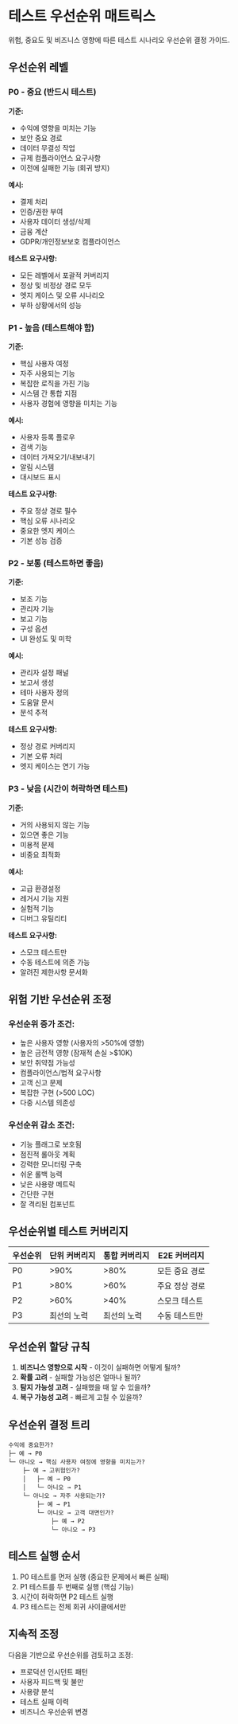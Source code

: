 <!-- Powered by BMAD™ Core -->

# 테스트 우선순위 매트릭스

위험, 중요도 및 비즈니스 영향에 따른 테스트 시나리오 우선순위 결정 가이드.

## 우선순위 레벨

### P0 - 중요 (반드시 테스트)

**기준:**

- 수익에 영향을 미치는 기능
- 보안 중요 경로
- 데이터 무결성 작업
- 규제 컴플라이언스 요구사항
- 이전에 실패한 기능 (회귀 방지)

**예시:**

- 결제 처리
- 인증/권한 부여
- 사용자 데이터 생성/삭제
- 금융 계산
- GDPR/개인정보보호 컴플라이언스

**테스트 요구사항:**

- 모든 레벨에서 포괄적 커버리지
- 정상 및 비정상 경로 모두
- 엣지 케이스 및 오류 시나리오
- 부하 상황에서의 성능

### P1 - 높음 (테스트해야 함)

**기준:**

- 핵심 사용자 여정
- 자주 사용되는 기능
- 복잡한 로직을 가진 기능
- 시스템 간 통합 지점
- 사용자 경험에 영향을 미치는 기능

**예시:**

- 사용자 등록 플로우
- 검색 기능
- 데이터 가져오기/내보내기
- 알림 시스템
- 대시보드 표시

**테스트 요구사항:**

- 주요 정상 경로 필수
- 핵심 오류 시나리오
- 중요한 엣지 케이스
- 기본 성능 검증

### P2 - 보통 (테스트하면 좋음)

**기준:**

- 보조 기능
- 관리자 기능
- 보고 기능
- 구성 옵션
- UI 완성도 및 미학

**예시:**

- 관리자 설정 패널
- 보고서 생성
- 테마 사용자 정의
- 도움말 문서
- 분석 추적

**테스트 요구사항:**

- 정상 경로 커버리지
- 기본 오류 처리
- 엣지 케이스는 연기 가능

### P3 - 낮음 (시간이 허락하면 테스트)

**기준:**

- 거의 사용되지 않는 기능
- 있으면 좋은 기능
- 미용적 문제
- 비중요 최적화

**예시:**

- 고급 환경설정
- 레거시 기능 지원
- 실험적 기능
- 디버그 유틸리티

**테스트 요구사항:**

- 스모크 테스트만
- 수동 테스트에 의존 가능
- 알려진 제한사항 문서화

## 위험 기반 우선순위 조정

### 우선순위 증가 조건:

- 높은 사용자 영향 (사용자의 >50%에 영향)
- 높은 금전적 영향 (잠재적 손실 >$10K)
- 보안 취약점 가능성
- 컴플라이언스/법적 요구사항
- 고객 신고 문제
- 복잡한 구현 (>500 LOC)
- 다중 시스템 의존성

### 우선순위 감소 조건:

- 기능 플래그로 보호됨
- 점진적 롤아웃 계획
- 강력한 모니터링 구축
- 쉬운 롤백 능력
- 낮은 사용량 메트릭
- 간단한 구현
- 잘 격리된 컴포넌트

## 우선순위별 테스트 커버리지

| 우선순위 | 단위 커버리지 | 통합 커버리지 | E2E 커버리지        |
| -------- | ------------- | ------------- | ------------------- |
| P0       | >90%          | >80%          | 모든 중요 경로      |
| P1       | >80%          | >60%          | 주요 정상 경로      |
| P2       | >60%          | >40%          | 스모크 테스트       |
| P3       | 최선의 노력   | 최선의 노력   | 수동 테스트만       |

## 우선순위 할당 규칙

1. **비즈니스 영향으로 시작** - 이것이 실패하면 어떻게 될까?
2. **확률 고려** - 실패할 가능성은 얼마나 될까?
3. **탐지 가능성 고려** - 실패했을 때 알 수 있을까?
4. **복구 가능성 고려** - 빠르게 고칠 수 있을까?

## 우선순위 결정 트리

```
수익에 중요한가?
├─ 예 → P0
└─ 아니오 → 핵심 사용자 여정에 영향을 미치는가?
    ├─ 예 → 고위험인가?
    │   ├─ 예 → P0
    │   └─ 아니오 → P1
    └─ 아니오 → 자주 사용되는가?
        ├─ 예 → P1
        └─ 아니오 → 고객 대면인가?
            ├─ 예 → P2
            └─ 아니오 → P3
```

## 테스트 실행 순서

1. P0 테스트를 먼저 실행 (중요한 문제에서 빠른 실패)
2. P1 테스트를 두 번째로 실행 (핵심 기능)
3. 시간이 허락하면 P2 테스트 실행
4. P3 테스트는 전체 회귀 사이클에서만

## 지속적 조정

다음을 기반으로 우선순위를 검토하고 조정:

- 프로덕션 인시던트 패턴
- 사용자 피드백 및 불만
- 사용량 분석
- 테스트 실패 이력
- 비즈니스 우선순위 변경
